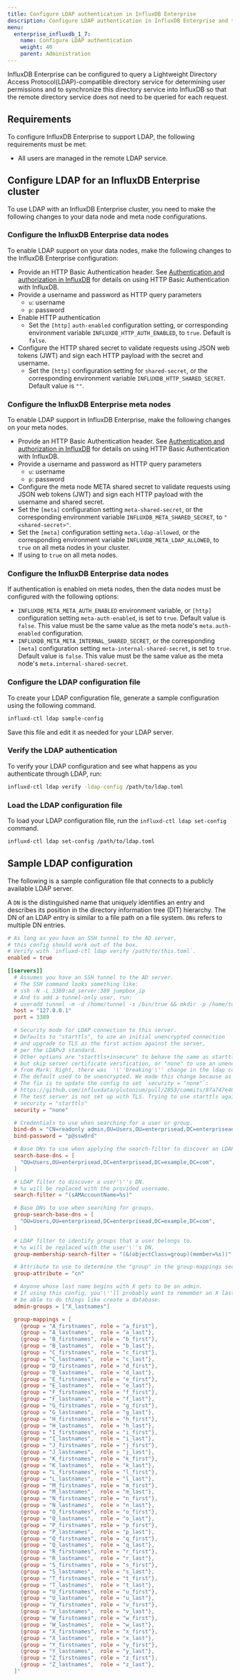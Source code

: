 ```yaml
---
title: Configure LDAP authentication in InfluxDB Enterprise
description: Configure LDAP authentication in InfluxDB Enterprise and test LDAP connectivity.
menu:
  enterprise_influxdb_1_7:
    name: Configure LDAP authentication
    weight: 40
    parent: Administration
---
```

InfluxDB Enterprise can be configured to query a Lightweight Directory Access Protocol(LDAP)-compatible directory service for determining user permissions and to synchronize this directory service into InfluxDB so that the remote directory service does not need to be queried for each request.

## Requirements

To configure InfluxDB Enterprise to support LDAP, the following requirements must be met:

* All users are managed in the remote LDAP service.

## Configure LDAP for an InfluxDB Enterprise cluster

To use LDAP with an InfluxDB Enterprise cluster, you need to make the following changes to your data node and meta node configurations.

### Configure the InfluxDB Enterprise data nodes

To enable LDAP support on your data nodes, make the following changes to the InfluxDB Enterprise configuration:

* Provide an HTTP Basic Authentication header. See [Authentication and authorization in InfluxDB](/influxdb/v1.7/administration/authentication_and_authorization/) for details on using HTTP Basic Authentication with InfluxDB.
* Provide a username and password as HTTP query parameters
  * `u`: username
  * `p`: password
* Enable HTTP authentication
  * Set the `[http]` `auth-enabled` configuration setting, or corresponding environment variable `INFLUXDB_HTTP_AUTH_ENABLED`, to `true`. Default is `false`.
* Configure the HTTP shared secret to validate requests using JSON web tokens (JWT) and sign each HTTP payload with the secret and username.
  * Set the `[http]` configuration setting for `shared-secret`, or the corresponding environment variable `INFLUXDB_HTTP_SHARED_SECRET`. Default value is `""`.

### Configure the InfluxDB Enterprise meta nodes

To enable LDAP support in InfluxDB Enterprise, make the following changes on your meta nodes.

* Provide an HTTP Basic Authentication header. See [Authentication and authorization in InfluxDB](/influxdb/v1.7/administration/authentication_and_authorization/) for details on using HTTP Basic Authentication with InfluxDB.
* Provide a username and password as HTTP query parameters
  * `u`: username
  * `p`: password
* Configure the meta node META shared secret to validate requests using JSON web tokens (JWT) and sign each HTTP payload with the username and shared secret.
* Set the `[meta]` configuration setting `meta-shared-secret`, or the corresponding environment variable `INFLUXDB_META_SHARED_SECRET`, to `"<shared-secret>"`.
* Set the `[meta]` configuration setting `meta.ldap-allowed`, or the corresponding environment variable `INFLUXDB_META_LDAP_ALLOWED`, to `true` on all meta nodes in your cluster.
* If using  to `true` on all meta nodes.

### Configure the InfluxDB Enterprise data nodes

If authentication is enabled on meta nodes, then the data nodes must be configured with the following options:

* `INFLUXDB_META_META_AUTH_ENABLED` environment variable, or `[http]` configuration setting `meta-auth-enabled`, is set to `true`. Default value is `false`. This value must be the same value as the meta node's `meta.auth-enabled` configuration.
* `INFLUXDB_META_META_INTERNAL_SHARED_SECRET`, or the corresponding `[meta]` configuration setting `meta-internal-shared-secret`, is set to `true`. Default value is `false`. This value must be the same value as the meta node's `meta.internal-shared-secret`.

### Configure the LDAP configuration file

To create your LDAP configuration file, generate a sample configuration using the following command.

```bash
influxd-ctl ldap sample-config
```

Save this file and edit it as needed for your LDAP server.

### Verify the LDAP authentication

To verify your LDAP configuration and see what happens as you authenticate through LDAP, run:

```bash
influxd-ctl ldap verify -ldap-config /path/to/ldap.toml
```

### Load the LDAP configuration file

To load your LDAP configuration file, run the `influxd-ctl ldap set-config` command.

```bash
influxd-ctl ldap set-config /path/to/ldap.toml
```

## Sample LDAP configuration

The following is a sample configuration file that connects to a publicly available LDAP server.

A `DN` is the distinguished name that uniquely identifies an entry and describes its position in the directory information tree (DIT) hierarchy. The DN of an LDAP entry is similar to a file path on a file system. `DNs` refers to multiple DN entries.

```toml
# As long as you have an SSH tunnel to the AD server,
# this config should work out of the box.
# Verify with `influxd-ctl ldap verify /path/to/this.toml`.
enabled = true

[[servers]]
  # Assumes you have an SSH tunnel to the AD server.
  # The SSH command looks something like:
  # ssh -N -L 3389:ad_server:389 jumpbox_ip
  # And to add a tunnel-only user, run:
  # useradd tunnel -m -d /home/tunnel -s /bin/true && mkdir -p /home/tunnel/.ssh && cat pubkey >> /home/tunnel/.ssh/authorized_keys
  host = "127.0.0.1"
  port = 3389

  # Security mode for LDAP connection to this server.
  # Defaults to "starttls", to use an initial unencrypted connection
  # and upgrade to TLS as the first action against the server,
  # per the LDAPv3 standard.
  # Other options are "starttls+insecure" to behave the same as starttls
  # but skip server certificate verification, or "none" to use an unencrypted connection.
  # from Mark: Right, there was  '\''breaking'\'' change in the ldap config, that when unspecified, the default is to use TLS.
  # The default used to be unencrypted. We made this change because as far as we know, nobody is using LDAP in production yet.
  # The fix is to update the config to set `security = "none"`:
  # https://github.com/influxdata/plutonium/pull/2853/commits/87a747e40034fcf05f0da1ed74f7c2c598b8d210#diff-fe8a3f0bbdb3fe46a99666a25eb20725
  # The test server is not set up with TLS. Trying to use starttls against it will not work.
  # security = "starttls"
  security = "none"

  # Credentials to use when searching for a user or group.
  bind-dn = "CN=readonly admin,OU=Users,OU=enterprisead,DC=enterprisead,DC=example,DC=com"
  bind-password = "p@ssw0rd"

  # Base DNs to use when applying the search-filter to discover an LDAP user.
  search-base-dns = [
    "OU=Users,OU=enterprisead,DC=enterprisead,DC=example,DC=com",
  ]

  # LDAP filter to discover a user'\''s DN.
  # %s will be replaced with the provided username.
  search-filter = "(sAMAccountName=%s)"

  # Base DNs to use when searching for groups.
  group-search-base-dns = [
    "OU=Users,OU=enterprisead,DC=enterprisead,DC=example,DC=com",
  ]

  # LDAP filter to identify groups that a user belongs to.
  # %s will be replaced with the user'\''s DN.
  group-membership-search-filter = "(&(objectClass=group)(member=%s))"

  # Attribute to use to determine the "group" in the group-mappings section.
  group-attribute = "cn"

  # Anyone whose last name begins with X gets to be an admin.
  # If using this config, you'\''ll probably want to remember an X last name to
  # be able to do things like create a database.
  admin-groups = ["X_lastnames"]

  group-mappings = [
    {group = "A_firstnames", role = "a_first"},
    {group = "A_lastnames",  role = "a_last"},
    {group = "B_firstnames", role = "b_first"},
    {group = "B_lastnames",  role = "b_last"},
    {group = "C_firstnames", role = "c_first"},
    {group = "C_lastnames",  role = "c_last"},
    {group = "D_firstnames", role = "d_first"},
    {group = "D_lastnames",  role = "d_last"},
    {group = "E_firstnames", role = "e_first"},
    {group = "E_lastnames",  role = "e_last"},
    {group = "F_firstnames", role = "f_first"},
    {group = "F_lastnames",  role = "f_last"},
    {group = "G_firstnames", role = "g_first"},
    {group = "G_lastnames",  role = "g_last"},
    {group = "H_firstnames", role = "h_first"},
    {group = "H_lastnames",  role = "h_last"},
    {group = "I_firstnames", role = "i_first"},
    {group = "I_lastnames",  role = "i_last"},
    {group = "J_firstnames", role = "j_first"},
    {group = "J_lastnames",  role = "j_last"},
    {group = "K_firstnames", role = "k_first"},
    {group = "K_lastnames",  role = "k_last"},
    {group = "L_firstnames", role = "l_first"},
    {group = "L_lastnames",  role = "l_last"},
    {group = "M_firstnames", role = "m_first"},
    {group = "M_lastnames",  role = "m_last"},
    {group = "N_firstnames", role = "n_first"},
    {group = "N_lastnames",  role = "n_last"},
    {group = "O_firstnames", role = "o_first"},
    {group = "O_lastnames",  role = "o_last"},
    {group = "P_firstnames", role = "p_first"},
    {group = "P_lastnames",  role = "p_last"},
    {group = "Q_firstnames", role = "q_first"},
    {group = "Q_lastnames",  role = "q_last"},
    {group = "R_firstnames", role = "r_first"},
    {group = "R_lastnames",  role = "r_last"},
    {group = "S_firstnames", role = "s_first"},
    {group = "S_lastnames",  role = "s_last"},
    {group = "T_firstnames", role = "t_first"},
    {group = "T_lastnames",  role = "t_last"},
    {group = "U_firstnames", role = "u_first"},
    {group = "U_lastnames",  role = "u_last"},
    {group = "V_firstnames", role = "v_first"},
    {group = "V_lastnames",  role = "v_last"},
    {group = "W_firstnames", role = "w_first"},
    {group = "W_lastnames",  role = "w_last"},
    {group = "X_firstnames", role = "x_first"},
    {group = "X_lastnames",  role = "x_last"},
    {group = "Y_firstnames", role = "y_first"},
    {group = "Y_lastnames",  role = "y_last"},
    {group = "Z_firstnames", role = "z_first"},
    {group = "Z_lastnames",  role = "z_last"},
  ]'
```
